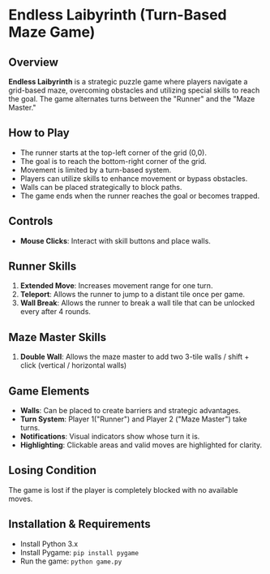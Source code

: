 # Endless Laibyrinth (Turn-Based Maze Game)

## Overview
**Endless Laibyrinth** is a strategic puzzle game where players navigate a grid-based maze, overcoming obstacles and utilizing special skills to reach the goal. The game alternates turns between the "Runner" and the "Maze Master."

## How to Play
- The runner starts at the top-left corner of the grid (0,0).
- The goal is to reach the bottom-right corner of the grid.
- Movement is limited by a turn-based system.
- Players can utilize skills to enhance movement or bypass obstacles.
- Walls can be placed strategically to block paths.
- The game ends when the runner reaches the goal or becomes trapped.

## Controls
- **Mouse Clicks**: Interact with skill buttons and place walls.

## Runner Skills
1. **Extended Move**: Increases movement range for one turn.
2. **Teleport**: Allows the runner to jump to a distant tile once per game.
3. **Wall Break**: Allows the runner to break a wall tile that can be unlocked every after 4 rounds.

## Maze Master Skills
1. **Double Wall**: Allows the maze master to add two 3-tile walls / shift + click (vertical / horizontal walls)

## Game Elements
- **Walls**: Can be placed to create barriers and strategic advantages.
- **Turn System**: Player 1("Runner") and Player 2 ("Maze Master") take turns.
- **Notifications**: Visual indicators show whose turn it is.
- **Highlighting**: Clickable areas and valid moves are highlighted for clarity.

## Losing Condition
The game is lost if the player is completely blocked with no available moves.

## Installation & Requirements
- Install Python 3.x
- Install Pygame: `pip install pygame`
- Run the game: `python game.py`